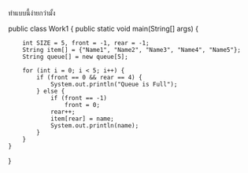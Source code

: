 ทำแบบนี้ง่ายกว่ามั้ง

public class Work1 {
    public static void main(String[] args) {

        int SIZE = 5, front = -1, rear = -1;
        String item[] = {"Name1", "Name2", "Name3", "Name4", "Name5"};
        String queue[] = new queue[5];

        for (int i = 0; i < 5; i++) {
            if (front == 0 && rear == 4) {
                System.out.println("Queue is Full");
            } else {
                if (front == -1)
                    front = 0;
                rear++;
                item[rear] = name;
                System.out.println(name);
            }
        }
    }
}
